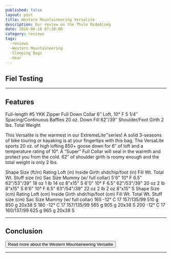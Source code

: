 ```yaml
---
published: false
layout: post
title: Western Mountaineering Versalite
description: Our review on the Thule RideAlong
date: 2016-06-18 07:30:00
category: reviews
tags: 
  -reviews 
  -Western Mountaineering
  -Sleeping Bags
  -Gear
---
```


## Fiel Testing

---

## Features

Full-length #5 YKK Zipper
Full Down Collar
6″ Loft, 10° F
5 1/4″ Spacing/Continuous Baffles
20 oz. Down Fill
62″/39″ Shoulder/Foot Girth
2 lbs. Total Weight

This Versalite is the warmest in our ExtremeLite™series!  A solid 3-seasons of bike touring or kayaking is at your fingertips with this bag.   The VersaLite sports 20 oz. of high lofting 850+ goose down for 6″ of loft and a temperature rating of 10°. A “Super” Full Collar will seal in the warmth and protect you from the cold. 62″ of shoulder girth is roomy enough and the total weight is only 2 lbs.


Shape	Size (ft/in)	Rating	Loft (in)	Inside Girth
shdr/hip/foot (in)	Fill Wt.	Total Wt.	Stuff size (in)	Sac Size
Mummy
(w/ full collar)	5'6"	10° F	6.5"	62"/53"/39"	18 oz	1 lb 14 oz	8"x15"	S
6'0"	10° F	6.5"	62"/53"/39"	20 oz	2 lb	8"x15"	S
6'6"	10° F	6.5"	63"/54"/39"	22 oz	2 lb 2 oz	8"x15"	S
Shape	Size (cm)	Rating	Loft (cm)	Inside Girth
shdr/hip/foot (cm)	Fill Wt.	Total Wt.	Stuff size (cm)	Sac Size
Mummy
(w/ full collar)	165	-12° C	17	157/135/99	510 g	850 g	20x38	S
180	-12° C	17	157/135/99	565 g	905 g	20x38	S
200	-12° C	17	160/137/99	625 g	965 g	20x38	S


---

## Conclusion


<a href="http://www.backcountry.com/western-mountaineering-versalite-super-sleeping-bag-10-degree-down-wes0034"><button type="button" class="btn btn-danger">Read more about the Western Mountaineering Versalite</button></a>

---

<script type="text/javascript">
amzn_assoc_placement = "adunit0";
amzn_assoc_search_bar = "false";
amzn_assoc_tracking_id = "hikeve-20";
amzn_assoc_search_bar_position = "top";
amzn_assoc_ad_mode = "search";
amzn_assoc_ad_type = "smart";
amzn_assoc_marketplace = "amazon";
amzn_assoc_region = "US";
amzn_assoc_title = "Sleeping Bags";
amzn_assoc_default_search_phrase = "sleeping bag western mountaineering";
amzn_assoc_default_category = "All";
amzn_assoc_linkid = "36a365e75c8f933e4a5d925632830dc0";
</script>
<script src="//z-na.amazon-adsystem.com/widgets/onejs?MarketPlace=US"></script>
